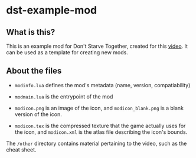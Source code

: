 # dst-example-mod

## What is this?
This is an example mod for Don't Starve Together, created for this [video](link). It can be used as a template for creating new mods.

## About the files
- `modinfo.lua` defines the mod's metadata (name, version, compatiability)
- `modmain.lua` is the entrypoint of the mod

- `modicon.png` is an image of the icon, and `modicon_blank.png` is a blank version of the icon.
- `modicon.tex` is the compressed texture that the game actually uses for the icon, and `modicon.xml` is the atlas file describing the icon's bounds.

The `/other` directory contains material pertaining to the video, such as the cheat sheet. 